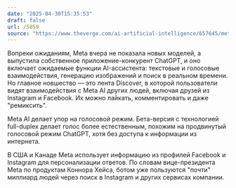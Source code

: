 ```yaml
---
date: "2025-04-30T15:35:53"
draft: false
url: /5859
source: "https://www.theverge.com/ai-artificial-intelligence/657645/meta-ai-app-chatgpt-competitor-release-ios-android"
---
```


Вопреки ожиданиям, Meta вчера не показала новых моделей, а выпустила собственное приложение-конкурент ChatGPT, и оно включает ожидаемые функции AI-ассистента: текстовые и голосовые взаимодействия, генерацию изображений и поиск в реальном времени. Но главное новшество — это лента Discover, в которой пользователи видят взаимодействия с Meta AI других людей, включая друзей из Instagram и Facebook. Их можно лайкать, комментировать и даже "ремиксить".

Meta AI делает упор на голосовой режим. Бета-версия с технологией full-duplex делает голос более естественным, похожим на продвинутый голосовой режим ChatGPT, хотя без доступа к информации из интернета.

В США и Канаде Meta использует информацию из профилей Facebook и Instagram для персонализации ответов. По словам вице-президента Meta по продуктам Коннора Хейса, ботом уже пользуются "почти" миллиард людей через поиск в Instagram и других сервисах компании.